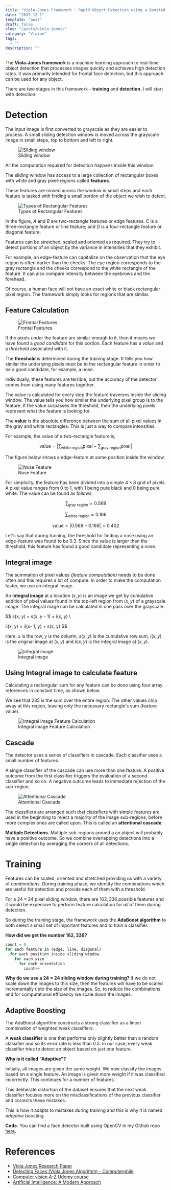 ```yaml
---
title: "Viola-Jones Framework : Rapid Object Detection using a Boosted Cascade of Simple Features"
date: "2019-12-1"
template: "post"
draft: false
slug: "/posts/viola-jones/"
category: "Vision"
tags:
  - ""
description: ""
---
```


The **Viola-Jones framework** is a machine learning approach to real-time object detection that processes images quickly and achieves high detection rates. It was primarily intended for frontal face detection, but this approach can be used for any object.

There are two stages in this framework - **training** and **detection**. I will start with detection.

# Detection

The input image is first converted to grayscale as they are easier to process. A small sliding detection window is moved across the grayscale image in small steps, top to bottom and left to right.

<figure style="width: 450px">
	<img src="/media/vision/viola jones/sliding-window.gif" alt="Sliding window">
	<figcaption>Sliding window</figcaption>
</figure>

All the computation required for detection happens inside this window.

The sliding window has access to a large collection of rectangular boxes with white and gray pixel-regions called **features**.

These features are moved across the window in small steps and each feature is tasked with finding a small portion of the object we wish to detect.

<figure style="width: 650px">
	<img src="/media/vision/viola jones/rect-features.png" alt="Types of Rectangular Features">
	<figcaption>Types of Rectangular Features</figcaption>
</figure>

In the figure, $A$ and $B$ are two-rectangle features or edge features. $C$ is a three-rectangle feature or line feature; and $D$ is a four-rectangle feature or diagonal feature.

Features can be stretched, scaled and oriented as required. They try to detect portions of an object by the variance in intensities that they exhibit.

For example, an edge-feature can capitalize on the observation that the eye region is often darker than the cheeks. The eye region corresponds to the gray rectangle and the cheeks correspond to the white rectangle of the feature. It can also compare intensity between the eyebrows and the forehead.

Of course, a human face will not have an exact white or black rectangular pixel region. The framework simply looks for regions that are similar.

## Feature Calculation

<figure style="width: 650px">
	<img src="/media/vision/viola jones/frontal-features.png" alt="Frontal Features">
	<figcaption>Frontal Features</figcaption>
</figure>

If the pixels under the feature are similar enough to it, then it means we have found a _good candidate_ for this portion. Each feature has a _value_ and a _threshold_ associated with it.

The **threshold** is determined during the training stage. It tells you how similar the underlying pixels must be to the rectangular feature in order to be a good candidate, for example, a nose.

Individually, these features are terrible, but the accuracy of the detector comes from using many features together.

The value is calculated for every step the feature traverses inside the sliding window. The value tells you how similar the underlying pixel group is to the feature. If the value surpasses the threshold, then the underlying pixels represent what the feature is looking for.

The **value** is the absolute difference between the sum of all pixel values in the gray and white rectangles. This is just a way to compare intensities.

For example, the value of a two-rectangle feature is,

$$
\text{value} = \left| \sum_\text{white region} \text{pixel} - \sum_\text{gray region} \text{pixel} \right|
$$

The figure below shows a edge-feature at some position inside the window.

<figure style="width: 450px">
	<img src="/media/vision/viola jones/nose-feature.png" alt="Nose Feature">
	<figcaption>Nose Feature</figcaption>
</figure>

For simplicity, the feature has been divided into a simple $4 \times 8$ grid of pixels. A pixel value ranges from $0$ to $1$, with $1$ being pure black and $0$ being pure white. The value can be found as follows:

$$
\sum_\text{gray region} = 0.568
$$

$$
\sum_\text{white region} = 0.166
$$

$$
\text{value} = \left| 0.568 - 0.166 \right| = 0.402
$$

Let's say that during training, the threshold for finding a nose using an edge-feature was found to be $0.3$. Since the value is larger than the threshold, this feature has found a good candidate representing a nose.

## Integral image

The summation of pixel values _(feature computation)_ needs to be done often and this requires a lot of compute. In order to make the computation faster, we use an integral image.

An **integral image** at a location $(x, y)$ is an image we get by cumulative addition of pixel values found in the top-left region from $(x, y)$ of a grayscale image. The integral mage can be calculated in one pass over the grayscale.

$$
s(x, y) = s(x, y - 1) + i(x, y) \\

ii(x, y) = ii(x- 1, y) + s(x, y)
$$

Here, $x$ is the row, $y$ is the column, $s(x, y)$ is the cumulative row sum, $i(x, y)$ is the original image at $(x, y)$ and $ii(x, y)$ is the integral image at $(x, y)$.

<figure style="width: 650px">
	<img src="/media/vision/viola jones/integral-image.png" alt="Integral image">
	<figcaption>Integral image</figcaption>
</figure>

## Using Integral image to calculate feature

Calculating a rectangular sum for any feature can be done using four array references in constant time, as shown below.

We see that $235$ is the sum over the entire region. The other values chip away at this region, leaving only the necessary rectangle's sum (feature value).

<figure style="width: 650px">
	<img src="/media/vision/viola jones/integral-feature-calc.png" alt="Integral image Feature Calculation">
	<figcaption>Integral image Feature Calculation</figcaption>
</figure>

## Cascade

The detector uses a series of classifiers in cascade. Each classifier uses a small number of features.

A single classifier of the cascade can use more than one feature. A positive outcome from the first classifier triggers the evaluation of a second classifier and so on. A negative outcome leads to immediate rejection of the sub-region.

<figure style="width: 650px">
	<img src="/media/vision/viola jones/cascade.png" alt="Attentional Cascade">
	<figcaption>Attentional Cascade</figcaption>
</figure>

The classifiers are arranged such that classifiers with simple features are used in the beginning to reject a majority of the image sub-regions, before more complex ones are called upon. This is called an **attentional cascade**.

**Multiple Detections.** Multiple sub-regions around a an object will probably have a positive outcome. So we combine overlapping detections into a single detection by averaging the corners of all detections.

# Training

Features can be scaled, oriented and stretched providing us with a variety of _combinations_. During training phase, we identify the combinations which are useful for detection and provide each of them with a threshold.

For a $24 \times 24$ pixel sliding window, there are $162,336$ possible features and it would be expensive to perform feature calculation for _all_ of them during detection.

So during the training stage, the framework uses the **AdaBoost algorithm** to both select a small set of important features and to train a classifier.

**How did we get the number $162,336$?**

```python
count = 0
for each feature in (edge, line, diagonal)
  for each position inside sliding window
    for each size
      for each orientation
        count++
```

**Why do we use a $24 \times 24$ sliding window during training?** If we do not scale down the images to this size, then the features will have to be scaled incrementally upto the size of the images. So, to reduce the combinations and for computational efficiency we scale down the images.

## Adaptive Boosting

The AdaBoost algorithm constructs a strong classifier as a linear combination of weighted weak classifiers.

A **weak classifier** is one that performs only slightly better than a random classifier and so its error rate is less than $0.5$. In our case, every weak classifier tries to detect an object based on just one feature.

**Why is it called "Adaptive"?**

Initially, all images are given the same weight. We now classify the images based on a single feature. An image is given more weight if it was classified incorrectly. This continues for a number of features.

This deliberate distortion of the dataset ensures that the next weak classifier focuses more on the misclassifications of the previous classifier and corrects these mistakes.

This is how it adapts to mistakes during training and this is why it is named _adaptive_ boosting.

<!-- *Write algorithm here* -->

**Code.** You can find a face detector built using OpenCV in my Github repo [here](https://github.com/pranav-ap/face-detection).

# References

- [Viola Jones Research Paper](https://www.cs.cmu.edu/~efros/courses/LBMV07/Papers/viola-cvpr-01.pdf)
- [Detecting Faces (Viola Jones Algorithm) - Computerphile](https://www.youtube.com/watch?v=uEJ71VlUmMQ)
- [Computer vision A-Z Udemy course](https://www.udemy.com/computer-vision-a-z/)
- [Artificial Intelligence: A Modern Approach](http://aima.cs.berkeley.edu/)
